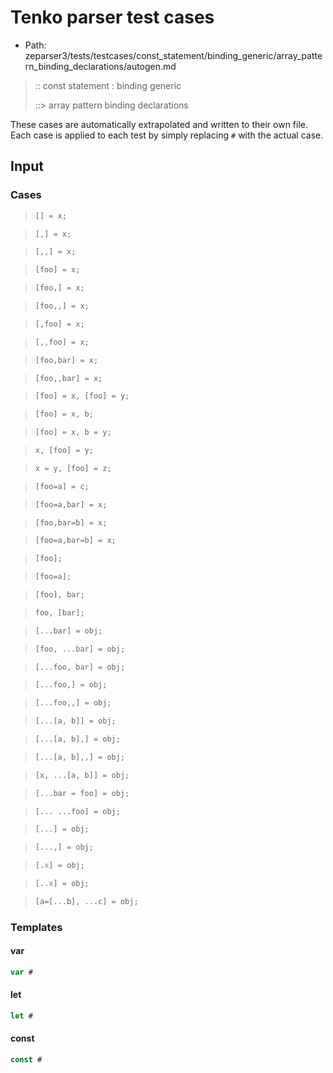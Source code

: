 # Tenko parser test cases

- Path: zeparser3/tests/testcases/const_statement/binding_generic/array_pattern_binding_declarations/autogen.md

> :: const statement : binding generic
>
> ::> array pattern binding declarations

These cases are automatically extrapolated and written to their own file.
Each case is applied to each test by simply replacing `#` with the actual case.

## Input

### Cases

> `````js
> [] = x;
> `````

> `````js
> [,] = x;
> `````

> `````js
> [,,] = x;
> `````

> `````js
> [foo] = x;
> `````

> `````js
> [foo,] = x;
> `````

> `````js
> [foo,,] = x;
> `````

> `````js
> [,foo] = x;
> `````

> `````js
> [,,foo] = x;
> `````

> `````js
> [foo,bar] = x;
> `````

> `````js
> [foo,,bar] = x;
> `````

> `````js
> [foo] = x, [foo] = y;
> `````

> `````js
> [foo] = x, b;
> `````

> `````js
> [foo] = x, b = y;
> `````

> `````js
> x, [foo] = y;
> `````

> `````js
> x = y, [foo] = z;
> `````

> `````js
> [foo=a] = c;
> `````

> `````js
> [foo=a,bar] = x;
> `````

> `````js
> [foo,bar=b] = x;
> `````

> `````js
> [foo=a,bar=b] = x;
> `````

> `````js
> [foo];
> `````

> `````js
> [foo=a];
> `````

> `````js
> [foo], bar;
> `````

> `````js
> foo, [bar];
> `````

> `````js
> [...bar] = obj;
> `````

> `````js
> [foo, ...bar] = obj;
> `````

> `````js
> [...foo, bar] = obj;
> `````

> `````js
> [...foo,] = obj;
> `````

> `````js
> [...foo,,] = obj;
> `````

> `````js
> [...[a, b]] = obj;
> `````

> `````js
> [...[a, b],] = obj;
> `````

> `````js
> [...[a, b],,] = obj;
> `````

> `````js
> [x, ...[a, b]] = obj;
> `````

> `````js
> [...bar = foo] = obj;
> `````

> `````js
> [... ...foo] = obj;
> `````

> `````js
> [...] = obj;
> `````

> `````js
> [...,] = obj;
> `````

> `````js
> [.x] = obj;
> `````

> `````js
> [..x] = obj;
> `````

> `````js
> [a=[...b], ...c] = obj;
> `````

### Templates

#### var

`````js
var #
`````

#### let

`````js
let #
`````

#### const

`````js
const #
`````
